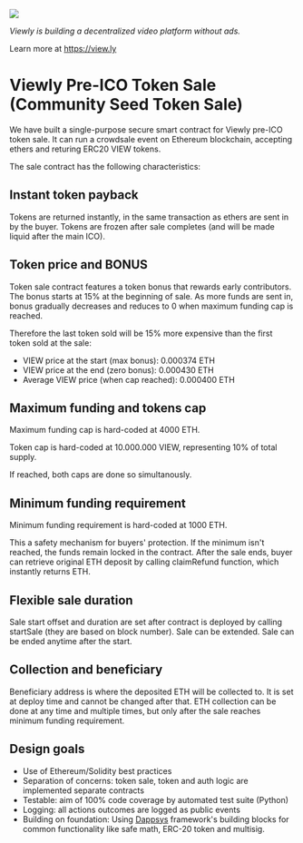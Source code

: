 ![](https://i.imgur.com/ekvJd60.png)

*Viewly is building a decentralized video platform without ads.*

Learn more at https://view.ly


# Viewly Pre-ICO Token Sale (Community Seed Token Sale)

We have built a single-purpose secure smart contract for Viewly pre-ICO token
sale. It can run a crowdsale event on Ethereum blockchain, accepting ethers and
returing ERC20 VIEW tokens.

The sale contract has the following characteristics:

## Instant token payback

Tokens are returned instantly, in the same transaction as ethers are sent in by
the buyer. Tokens are frozen after sale completes (and will be made liquid after
the main ICO).

## Token price and BONUS

Token sale contract features a token bonus that rewards early contributors. The
bonus starts at 15% at the beginning of sale. As more funds are sent in, bonus
gradually decreases and reduces to 0 when maximum funding cap is reached.

Therefore the last token sold will be 15% more expensive than the first token
sold at the sale:
* VIEW price at the start (max bonus): 0.000374 ETH
* VIEW price at the end (zero bonus): 0.000430 ETH
* Average VIEW price (when cap reached): 0.000400 ETH

## Maximum funding and tokens cap

Maximum funding cap is hard-coded at 4000 ETH.

Token cap is hard-coded at 10.000.000 VIEW, representing 10% of total supply.

If reached, both caps are done so simultanously.

## Minimum funding requirement

Minimum funding requirement is hard-coded at 1000 ETH.

This a safety mechanism for buyers' protection. If the minimum isn't reached,
the funds remain locked in the contract. After the sale ends, buyer can
retrieve original ETH deposit by calling claimRefund function, which instantly
returns ETH.

## Flexible sale duration

Sale start offset and duration are set after contract is deployed by calling
startSale (they are based on block number). Sale can be extended. Sale can be
ended anytime after the start.

## Collection and beneficiary

Beneficiary address is where the deposited ETH will be collected to. It is set
at deploy time and cannot be changed after that. ETH collection can be done at
any time and multiple times, but only after the sale reaches minimum funding
requirement.

## Design goals

* Use of Ethereum/Solidity best practices
* Separation of concerns: token sale, token and auth logic are implemented
  separate contracts
* Testable: aim of 100% code coverage by automated test suite (Python)
* Logging: all actions outcomes are logged as public events
* Building on foundation: Using 
  [Dappsys](https://dappsys.readthedocs.io/en/latest/) framework's building
  blocks for common functionality like safe math, ERC-20 token and multisig.
